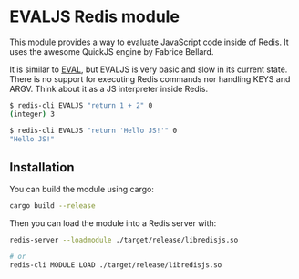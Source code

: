 # EVALJS Redis module

This module provides a way to evaluate JavaScript code inside of Redis. It uses the awesome QuickJS engine by Fabrice Bellard.

It is similar to [EVAL](https://redis.io/commands/eval), but EVALJS is very basic and slow in its current state. There is no support for executing Redis commands nor handling KEYS and ARGV. Think about it as a JS interpreter inside Redis.

```bash
$ redis-cli EVALJS "return 1 + 2" 0
(integer) 3

$ redis-cli EVALJS "return 'Hello JS!'" 0
"Hello JS!"
```

## Installation

You can build the module using cargo:

```sh
cargo build --release
```

Then you can load the module into a Redis server with:

```sh
redis-server --loadmodule ./target/release/libredisjs.so

# or
redis-cli MODULE LOAD ./target/release/libredisjs.so
```
